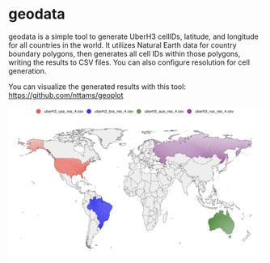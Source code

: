 # geodata

geodata is a simple tool to generate UberH3 cellIDs, latitude, and longitude for all countries in the world. It utilizes Natural Earth data for country boundary polygons, then generates all cell IDs within those polygons, writing the results to CSV files. You can also configure resolution for cell generation.

You can visualize the generated results with this tool: https://github.com/nttams/geoplot

![geodata](demo.png)
